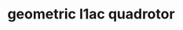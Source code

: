 ---
layout: page
title: geometric l1ac quadrotor
description: L1 Adaptive Augmentation for Geometric Tracking Control of Quadrotors
img: assets/img/l1ac.gif
redirect: https://github.com/xkhainguyen/geometry-l1ac-quadrotor
importance: 2
category: misc
---